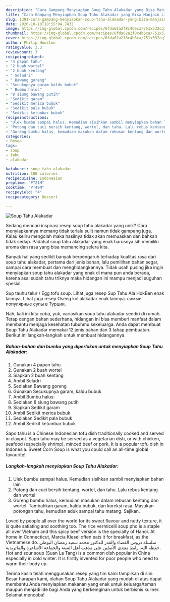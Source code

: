 ```yaml
---
description: "Cara Gampang Menyiapkan Soup Tahu Alakadar yang Bisa Manjain Lidah"
title: "Cara Gampang Menyiapkan Soup Tahu Alakadar yang Bisa Manjain Lidah"
slug: 1391-cara-gampang-menyiapkan-soup-tahu-alakadar-yang-bisa-manjain-lidah
date: 2020-10-10T18:55:04.743Z
image: https://img-global.cpcdn.com/recipes/6fda62a2f8c4b6ca/751x532cq70/soup-tahu-alakadar-foto-resep-utama.jpg
thumbnail: https://img-global.cpcdn.com/recipes/6fda62a2f8c4b6ca/751x532cq70/soup-tahu-alakadar-foto-resep-utama.jpg
cover: https://img-global.cpcdn.com/recipes/6fda62a2f8c4b6ca/751x532cq70/soup-tahu-alakadar-foto-resep-utama.jpg
author: Philip Houston
ratingvalue: 3.3
reviewcount: 3
recipeingredient:
- "4 papan tahu"
- "2 buah wortel"
- "2 buah kentang"
- " Seladri"
- " Bawang goreng"
- "Secukupnya garam kaldu bubuk"
- " Bumbu halus"
- "8 siung bawang putih"
- "Sedikit garam"
- "Sedikit merica bubuk"
- "Sedikit pala bubuk"
- "Sedikit ketumbar bubuk"
recipeinstructions:
- "Ulek bumbu sampai halus. Kemudian sisihkan sambil menyiapkan bahan lain"
- "Potong dan cuci bersih kentang, wortel, dan tahu. Lalu rebus kentang dan wortel"
- "Goreng bumbu halus, kemudian masukan dalam rebusan kentang dan wortel. Tambahkan garam, kaldu bubuk, dan koreksi rasa. Masukan potongan tahu, kemudian aduk sampai tahu matang. Sajikan."
categories:
- Resep
tags:
- soup
- tahu
- alakadar

katakunci: soup tahu alakadar 
nutrition: 180 calories
recipecuisine: Indonesian
preptime: "PT21M"
cooktime: "PT49M"
recipeyield: "4"
recipecategory: Dessert

---
```



![Soup Tahu Alakadar](https://img-global.cpcdn.com/recipes/6fda62a2f8c4b6ca/751x532cq70/soup-tahu-alakadar-foto-resep-utama.jpg)

Sedang mencari inspirasi resep soup tahu alakadar yang unik? Cara menyiapkannya memang tidak terlalu sulit namun tidak gampang juga. Kalau keliru mengolah maka hasilnya tidak akan memuaskan dan bahkan tidak sedap. Padahal soup tahu alakadar yang enak harusnya sih memiliki aroma dan rasa yang bisa memancing selera kita.

Banyak hal yang sedikit banyak berpengaruh terhadap kualitas rasa dari soup tahu alakadar, pertama dari jenis bahan, lalu pemilihan bahan segar, sampai cara membuat dan menghidangkannya. Tidak usah pusing jika ingin menyiapkan soup tahu alakadar yang enak di mana pun anda berada, karena asal sudah tahu triknya maka hidangan ini mampu menjadi suguhan spesial.

Sup tauhu telur / Egg tofu soup. Lihat juga resep Sup Tahu Ala HokBen enak lainnya. Lihat juga resep Oseng kol alakadar enak lainnya. самые популярные супы в Турции.


Nah, kali ini kita coba, yuk, variasikan soup tahu alakadar sendiri di rumah. Tetap dengan bahan sederhana, hidangan ini bisa memberi manfaat dalam membantu menjaga kesehatan tubuhmu sekeluarga. Anda dapat membuat Soup Tahu Alakadar memakai 12 jenis bahan dan 3 tahap pembuatan. Berikut ini langkah-langkah untuk membuat hidangannya.

<!--inarticleads1-->

##### Bahan-bahan dan bumbu yang diperlukan untuk menyiapkan Soup Tahu Alakadar:

1. Gunakan 4 papan tahu
1. Gunakan 2 buah wortel
1. Siapkan 2 buah kentang
1. Ambil  Seladri
1. Sediakan  Bawang goreng
1. Gunakan Secukupnya garam, kaldu bubuk
1. Ambil  Bumbu halus:
1. Sediakan 8 siung bawang putih
1. Siapkan Sedikit garam
1. Ambil Sedikit merica bubuk
1. Sediakan Sedikit pala bubuk
1. Ambil Sedikit ketumbar bubuk


Sapo tahu is a Chinese Indonesian tofu dish traditionally cooked and served in claypot. Sapo tahu may be served as a vegetarian dish, or with chicken, seafood (especially shrimp), minced beef or pork. It is a popular tofu dish in Indonesia. Sweet Corn Soup is what you could call an all-time global favourite! 

<!--inarticleads2-->

##### Langkah-langkah menyiapkan Soup Tahu Alakadar:

1. Ulek bumbu sampai halus. Kemudian sisihkan sambil menyiapkan bahan lain
1. Potong dan cuci bersih kentang, wortel, dan tahu. Lalu rebus kentang dan wortel
1. Goreng bumbu halus, kemudian masukan dalam rebusan kentang dan wortel. Tambahkan garam, kaldu bubuk, dan koreksi rasa. Masukan potongan tahu, kemudian aduk sampai tahu matang. Sajikan.


Loved by people all over the world for its sweet flavour and nutty texture, it is quite satiating and soothing too. The rice vermicelli soup pho is a staple all over Vietnam and this spicy beef version is the specialty of Hanoi. At home in Connecticut, Marcia Kiesel often eats it for breakfast, as the Vietnamese do. سلسلة دروس القضاء والقدر للدكتور محمد سعيد رمضان البوطي حفظه الله. رابط منتدى الأصلين على مذهب أهل السنة والجماعة الأشاعرة والماتريدية. Hot and sour soup (Suan La Tang) is a common dish popular in China especially in cold winter. It is firstly invented for poor people who need to warm their body up. 

Terima kasih telah menggunakan resep yang tim kami tampilkan di sini. Besar harapan kami, olahan Soup Tahu Alakadar yang mudah di atas dapat membantu Anda menyiapkan makanan yang enak untuk keluarga/teman maupun menjadi ide bagi Anda yang berkeinginan untuk berbisnis kuliner. Selamat mencoba!

